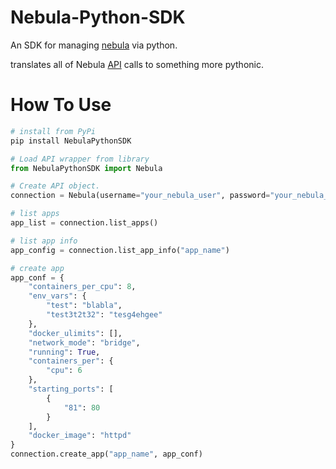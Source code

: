 # Nebula-Python-SDK
An SDK for managing [nebula](http://nebula.readthedocs.io/en/latest/) via python.

translates all of Nebula [API](http://nebula.readthedocs.io/en/latest/api/) calls to something more pythonic.

# How To Use
```python
# install from PyPi
pip install NebulaPythonSDK

# Load API wrapper from library
from NebulaPythonSDK import Nebula

# Create API object.
connection = Nebula(username="your_nebula_user", password="your_nebula_pass", host="nebula.example.com", protocol="http")

# list apps
app_list = connection.list_apps()

# list app info
app_config = connection.list_app_info("app_name")

# create app
app_conf = {
    "containers_per_cpu": 8,
    "env_vars": {
        "test": "blabla",
        "test3t2t32": "tesg4ehgee"
    },
    "docker_ulimits": [],
    "network_mode": "bridge",
    "running": True,
    "containers_per": {
        "cpu": 6
    },
    "starting_ports": [
        {
            "81": 80
        }
    ],
    "docker_image": "httpd"
}
connection.create_app("app_name", app_conf)
```